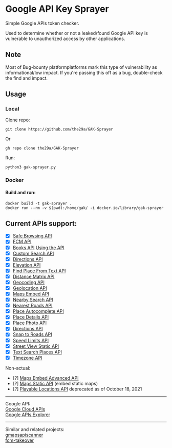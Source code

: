 # Google API Key Sprayer

Simple Google APIs token checker.

Used to determine whether or not a leaked/found Google API key is vulnerable to unauthorized access by other applications.

## Note
Most of Bug-bounty platformplatforms mark this type of vulnerability as informational/low impact. If you're passing this off as a bug, double-check the find and impact.

## Usage
### Local
Clone repo:
```
git clone https://github.com/the29a/GAK-Sprayer
```
Or
```
gh repo clone the29a/GAK-Sprayer
```
Run:
```
python3 gak-sprayer.py
```
### Docker
#### Build and run:
```
docker build -t gak-sprayer .
docker run --rm -v $(pwd):/home/gak/ -i docker.io/library/gak-sprayer
```
## Current APIs support:
- [x] [Safe Browsing API](https://developers.google.com/safe-browsing/v4)
- [x] [FCM API](https://firebase.google.com/docs/reference/fcm/rest)
- [x] [Books API](https://developers.google.com/books) [Using the API](https://developers.google.com/books/docs/v1/using)
- [x] [Custom Search API](https://developers.google.com/custom-search/v1/overview)
- [x] [Directions API](https://developers.google.com/maps/documentation/directions/overview)
- [x] [Elevation API](https://developers.google.com/maps/documentation/elevation/start)
- [x] [Find Place From Text API](https://developers.google.com/maps/documentation/places/web-service/search-find-place)
- [x] [Distance Matrix API](https://developers.google.com/maps/documentation/distance-matrix/overview)
- [x] [Geocoding API](https://developers.google.com/maps/documentation/geocoding/overview)
- [x] [Geolocation API](https://developers.google.com/maps/documentation/geolocation/overview)
- [x] [Maps Embed API](https://developers.google.com/maps/documentation/embed/get-started)
- [x] [Nearby Search API](https://developers.google.com/maps/documentation/places/web-service/search-nearby)
- [x] [Nearest Roads API](https://developers.google.com/maps/documentation/roads/nearest)
- [x] [Place Autocomplete API](https://developers.google.com/maps/documentation/javascript/place-autocomplete)
- [x] [Place Details API](https://developers.google.com/maps/documentation/places/web-service/details)
- [x] [Place Photo API](https://developers.google.com/maps/documentation/places/web-service/photos)
- [x] [Directions API](https://developers.google.com/maps/documentation/directions/overview)
- [x] [Snap to Roads API](https://developers.google.com/maps/documentation/roads/snap)
- [x] [Speed Limits API](https://developers.google.com/maps/documentation/roads/speed-limits)
- [x] [Street View Static API](https://developers.google.com/maps/documentation/streetview/overview)
- [x] [Text Search Places API](https://developers.google.com/maps/documentation/places/web-service/search-text)
- [x] [Timezone API](https://developers.google.com/maps/documentation/timezone/overview)

Non-actual:  
- [?] [Maps Embed Advanced API](https://developers.google.com/maps/documentation/embed/get-started)
- [?] [Maps Static API](https://developers.google.com/maps/documentation/maps-static/overview) (embed static maps)
- [?] [Playable Locations API](https://developers.google.com/maps/documentation/gaming/overview_locations) deprecated as of October 18, 2021

---
Google API:  
[Google Cloud APIs](https://cloud.google.com/apis?hl=en)  
[Google APIs Explorer](https://developers.google.com/apis-explorer)  

---
Similar and related projects:  
[gmapsapiscanner](https://github.com/ozguralp/gmapsapiscanner/)  
[fcm-takeover](https://github.com/MazX0p/fcm-takeover/)  